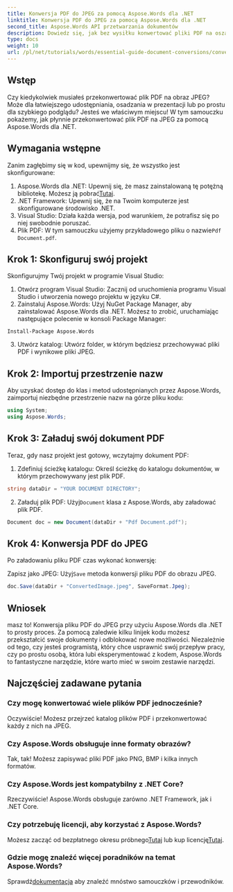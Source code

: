```yaml
---
title: Konwersja PDF do JPEG za pomocą Aspose.Words dla .NET
linktitle: Konwersja PDF do JPEG za pomocą Aspose.Words dla .NET
second_title: Aspose.Words API przetwarzania dokumentów
description: Dowiedz się, jak bez wysiłku konwertować pliki PDF na oszałamiające obrazy JPEG za pomocą Aspose.Words dla .NET. Idealne dla programistów i entuzjastów.
type: docs
weight: 10
url: /pl/net/tutorials/words/essential-guide-document-conversions/convert-pdf-to-jpeg/
---
```

## Wstęp

Czy kiedykolwiek musiałeś przekonwertować plik PDF na obraz JPEG? Może dla łatwiejszego udostępniania, osadzania w prezentacji lub po prostu dla szybkiego podglądu? Jesteś we właściwym miejscu! W tym samouczku pokażemy, jak płynnie przekonwertować plik PDF na JPEG za pomocą Aspose.Words dla .NET.

## Wymagania wstępne

Zanim zagłębimy się w kod, upewnijmy się, że wszystko jest skonfigurowane:

1.  Aspose.Words dla .NET: Upewnij się, że masz zainstalowaną tę potężną bibliotekę. Możesz ją pobrać[Tutaj](https://releases.aspose.com/words/net/).
2. .NET Framework: Upewnij się, że na Twoim komputerze jest skonfigurowane środowisko .NET.
3. Visual Studio: Działa każda wersja, pod warunkiem, że potrafisz się po niej swobodnie poruszać.
4.  Plik PDF: W tym samouczku użyjemy przykładowego pliku o nazwie`Pdf Document.pdf`.

## Krok 1: Skonfiguruj swój projekt

Skonfigurujmy Twój projekt w programie Visual Studio:

1. Otwórz program Visual Studio: Zacznij od uruchomienia programu Visual Studio i utworzenia nowego projektu w języku C#.
2. Zainstaluj Aspose.Words: Użyj NuGet Package Manager, aby zainstalować Aspose.Words dla .NET. Możesz to zrobić, uruchamiając następujące polecenie w konsoli Package Manager:

```shell
Install-Package Aspose.Words
```

3. Utwórz katalog: Utwórz folder, w którym będziesz przechowywać pliki PDF i wynikowe pliki JPEG.

## Krok 2: Importuj przestrzenie nazw

Aby uzyskać dostęp do klas i metod udostępnianych przez Aspose.Words, zaimportuj niezbędne przestrzenie nazw na górze pliku kodu:

```csharp
using System;
using Aspose.Words;
```

## Krok 3: Załaduj swój dokument PDF

Teraz, gdy nasz projekt jest gotowy, wczytajmy dokument PDF:

1. Zdefiniuj ścieżkę katalogu: Określ ścieżkę do katalogu dokumentów, w którym przechowywany jest plik PDF.

```csharp
string dataDir = "YOUR DOCUMENT DIRECTORY";
```

2.  Załaduj plik PDF: Użyj`Document` klasa z Aspose.Words, aby załadować plik PDF.

```csharp
Document doc = new Document(dataDir + "Pdf Document.pdf");
```

## Krok 4: Konwersja PDF do JPEG

Po załadowaniu pliku PDF czas wykonać konwersję:

 Zapisz jako JPEG: Użyj`Save` metoda konwersji pliku PDF do obrazu JPEG.

```csharp
doc.Save(dataDir + "ConvertedImage.jpeg", SaveFormat.Jpeg);
```

## Wniosek

masz to! Konwersja pliku PDF do JPEG przy użyciu Aspose.Words dla .NET to prosty proces. Za pomocą zaledwie kilku linijek kodu możesz przekształcić swoje dokumenty i odblokować nowe możliwości. Niezależnie od tego, czy jesteś programistą, który chce usprawnić swój przepływ pracy, czy po prostu osobą, która lubi eksperymentować z kodem, Aspose.Words to fantastyczne narzędzie, które warto mieć w swoim zestawie narzędzi.

## Najczęściej zadawane pytania

### Czy mogę konwertować wiele plików PDF jednocześnie?
Oczywiście! Możesz przejrzeć katalog plików PDF i przekonwertować każdy z nich na JPEG.

### Czy Aspose.Words obsługuje inne formaty obrazów?
Tak, tak! Możesz zapisywać pliki PDF jako PNG, BMP i kilka innych formatów.

### Czy Aspose.Words jest kompatybilny z .NET Core?
Rzeczywiście! Aspose.Words obsługuje zarówno .NET Framework, jak i .NET Core.

### Czy potrzebuję licencji, aby korzystać z Aspose.Words?
 Możesz zacząć od bezpłatnego okresu próbnego[Tutaj](https://releases.aspose.com/) lub kup licencję[Tutaj](https://purchase.conholdate.com/buy).

### Gdzie mogę znaleźć więcej poradników na temat Aspose.Words?
 Sprawdź[dokumentacja](https://reference.aspose.com/words/net/) aby znaleźć mnóstwo samouczków i przewodników.